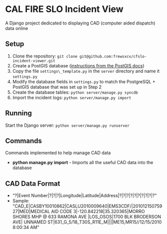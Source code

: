# CAL FIRE SLO Incident View

A Django project dedicated to displaying CAD (computer aided dispatch) data online

## Setup

1. Clone the repository: `git clone git@github.com:frewsxcv/cfslo-incident-viewer.git`
2. Create a PostGIS database ([instructions from the PostGIS docs](http://postgis.refractions.net/documentation/manual-1.5/ch02.html#id2661925))
3. Copy the file `settings\_template.py` in the `server` directory and name it `settings.py`
4. Modify the database fields in `settings.py` to match the PostgreSQL + PostGIS database that was set up in Step 2
4. Create the database tables: `python server/manage.py syncdb`
5. Import the incident logs: `python server/manage.py import`

## Running

Start the Django server: `python server/manage.py runserver`

## Commands

Commands implemented to help manage CAD data

+ **python manage.py import** - Imports all the useful CAD data into the database

## CAD Data Format

+ "?|Event Number|?|?|?|Longitude|Latitude|Address|?|?|?|?|?|?|?|?|?|?"
+ Sample: "CAD\_E|CASBY10010862|CASLU2010009640|EMS3CDF/|20101215075927|MED|MEDICAL AID CODE 3|-120.842218|35.320365|MORRO SHORES MHP @ 633 RAMONA AVE |LOS\_OSOS|1700 BLK BRODERSON AVE| UNNAMED ST|631\_G\_5/18\_T30S\_R11E\_M||||ME15,MR15//12/15/2010 8:00:34 AM"
